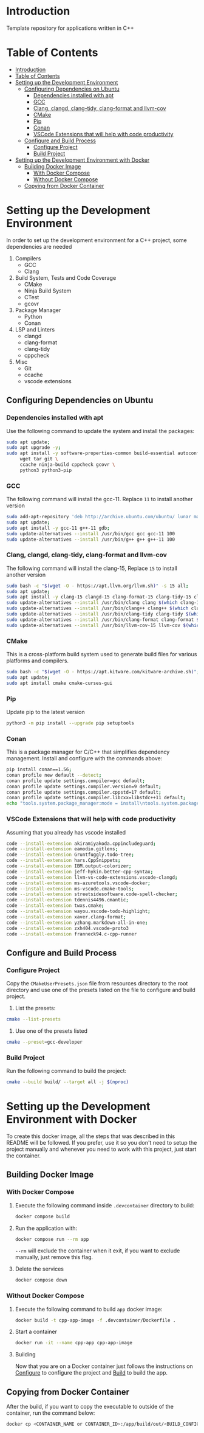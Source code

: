 # Introduction 

Template repository for applications written in C++

# Table of Contents

- [Introduction](#introduction)
- [Table of Contents](#table-of-contents)
- [Setting up the Development Environment](#setting-up-the-development-environment)
  - [Configuring Dependencies on Ubuntu](#configuring-dependencies-on-ubuntu)
    - [Dependencies installed with apt](#dependencies-installed-with-apt)
    - [GCC](#gcc)
    - [Clang, clangd, clang-tidy, clang-format and llvm-cov](#clang-clangd-clang-tidy-clang-format-and-llvm-cov)
    - [CMake](#cmake)
    - [Pip](#pip)
    - [Conan](#conan)
    - [VSCode Extensions that will help with code productivity](#vscode-extensions-that-will-help-with-code-productivity)
  - [Configure and Build Process](#configure-and-build-process)
    - [Configure Project](#configure-project)
    - [Build Project](#build-project)
- [Setting up the Development Environment with Docker](#setting-up-the-development-environment-with-docker)
  - [Building Docker Image](#building-docker-image)
    - [With Docker Compose](#with-docker-compose)
    - [Without Docker Compose](#without-docker-compose)
  - [Copying from Docker Container](#copying-from-docker-container)

# Setting up the Development Environment

In order to set up the development environment for a C++ project, some dependencies are needed

1. Compilers
   * GCC
   * Clang
2. Build System, Tests and Code Coverage
   * CMake
   * Ninja Build System
   * CTest
   * gcovr
3. Package Manager
   * Python
   * Conan
4. LSP and Linters
   * clangd
   * clang-format
   * clang-tidy
   * cppcheck
5. Misc
   * Git
   * ccache
   * vscode extensions

## Configuring Dependencies on Ubuntu

### Dependencies installed with apt

Use the following command to update the system and install the packages:

```bash
sudo apt update;
sudo apt upgrade -y;
sudo apt install -y software-properties-common build-essential autoconf libtool pkg-config \
     wget tar git \
     ccache ninja-build cppcheck gcovr \
     python3 python3-pip
```

### GCC

The following command will install the gcc-11. Replace `11` to install another version

```bash
sudo add-apt-repository 'deb http://archive.ubuntu.com/ubuntu/ lunar main restricted universe multiverse';
sudo apt update;
sudo apt install -y gcc-11 g++-11 gdb;
sudo update-alternatives --install /usr/bin/gcc gcc gcc-11 100
sudo update-alternatives --install /usr/bin/g++ g++ g++-11 100
```

### Clang, clangd, clang-tidy, clang-format and llvm-cov

The following command will install the clang-15, Replace `15` to install another version

```bash
sudo bash -c "$(wget -O - https://apt.llvm.org/llvm.sh)" -s 15 all;
sudo apt update;
sudo apt install -y clang-15 clangd-15 clang-format-15 clang-tidy-15 clang-tools-15 llvm-cov-15
sudo update-alternatives --install /usr/bin/clang clang $(which clang-15) 100 && sudo update-alternatives --set clang $(which clang-15)
sudo update-alternatives --install /usr/bin/clang++ clang++ $(which clang++-15) 100 && sudo update-alternatives --set clang++ $(which clang++-15)
sudo update-alternatives --install /usr/bin/clang-tidy clang-tidy $(which clang-tidy-15) 100 && sudo update-alternatives --set clang-tidy $(which clang-tidy-15)
sudo update-alternatives --install /usr/bin/clang-format clang-format $(which clang-format-15) 100 && sudo update-alternatives --set clang-format $(which clang-format-15)
sudo update-alternatives --install /usr/bin/llvm-cov-15 llvm-cov $(which llvm-cov-15) 100 && sudo update-alternatives --set llvm-cov $(which llvm-cov-15)
```

### CMake

This is a cross-platform build system used to generate build files for various platforms and compilers.

```bash
sudo bash -c "$(wget -O - https://apt.kitware.com/kitware-archive.sh)";
sudo apt update;
sudo apt install cmake cmake-curses-gui
```

### Pip

Update pip to the latest version

```bash
python3 -m pip install --upgrade pip setuptools
```

### Conan

This is a package manager for C/C++ that simplifies dependency management.
Install and configure with the commands above:

```bash
pip install conan==1.56;
conan profile new default --detect;
conan profile update settings.compiler=gcc default;
conan profile update settings.compiler.version=9 default;
conan profile update settings.compiler.cppstd=17 default;
conan profile update settings.compiler.libcxx=libstdc++11 default;
echo "tools.system.package_manager:mode = install\ntools.system.package_manager:sudo = True" >> ~/.conan/global.conf
```

### VSCode Extensions that will help with code productivity

Assuming that you already has vscode installed

```bash
code --install-extension akiramiyakoda.cppincludeguard;
code --install-extension eamodio.gitlens;
code --install-extension Gruntfuggly.todo-tree;
code --install-extension hars.CppSnippets;
code --install-extension IBM.output-colorizer;
code --install-extension jeff-hykin.better-cpp-syntax;
code --install-extension llvm-vs-code-extensions.vscode-clangd;
code --install-extension ms-azuretools.vscode-docker;
code --install-extension ms-vscode.cmake-tools;
code --install-extension streetsidesoftware.code-spell-checker;
code --install-extension tdennis4496.cmantic;
code --install-extension twxs.cmake;
code --install-extension wayou.vscode-todo-highlight;
code --install-extension xaver.clang-format;
code --install-extension yzhang.markdown-all-in-one;
code --install-extension zxh404.vscode-proto3
code --install-extension franneck94.c-cpp-runner
```

## Configure and Build Process

### Configure Project

Copy the `CMakeUserPresets.json` file from resources directory to the root directory and use one of the presets 
listed on the file to configure and build project.

1. List the presets:

```bash
cmake --list-presets
```

1. Use one of the presets listed

```bash
cmake --preset=gcc-developer
```

### Build Project

Run the following command to build the project:

```bash
cmake --build build/ --target all -j $(nproc)
```

# Setting up the Development Environment with Docker

To create this docker image, all the steps that was described in this README will be followed. If you prefer, use it so you don't need to setup the project manually and whenever you need to work with this project, just start the container.

## Building Docker Image

### With Docker Compose

1. Execute the following command inside `.devcontainer` directory to build:

    ```bash
    docker compose build
    ```

2. Run the application with:

    ```bash
    docker compose run --rm app
    ```

    `--rm` will exclude the container when it exit, if you want to exclude manually, just remove this flag.

3. Delete the services

    ```bash
    docker compose down
    ```

### Without Docker Compose

1. Execute the following command to build `app` docker image:

    ```bash
    docker build -t cpp-app-image -f .devcontainer/Dockerfile .
    ```

2. Start a container

    ```bash
    docker run -it --name cpp-app cpp-app-image
    ```

3. Building

    Now that you are on a Docker container just follows the instructions on [Configure](#configure-project) to configure the project and [Build](#build-project) to build the app.

## Copying from Docker Container

After the build, if you want to copy the executable to outside of the container, run the command below:

```bash
docker cp <CONTAINER_NAME or CONTAINER_ID>:/app/build/out/<BUILD_CONFIG>/bin/main .; 
```
